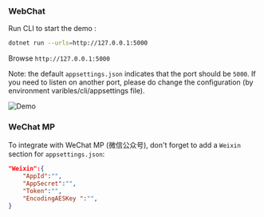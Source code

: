 ﻿
### WebChat

Run CLI to start the demo :

```bash
dotnet run --urls=http://127.0.0.1:5000
```

Browse `http://127.0.0.1:5000`

Note: the default `appsettings.json` indicates that the port should be `5000`. If you need to listen on another port, please do change the configuration (by environment varibles/cli/appsettings file). 


![Demo](https://raw.githubusercontent.com/newbienewbie/InDirectLine/master/webchat-demo.png)

### WeChat MP

To integrate with WeChat MP (微信公众号), don't forget to add a `Weixin` section for `appsettings.json`:

```json
"Weixin":{
	"AppId":"",
	"AppSecret":"",
	"Token":"",
	"EncodingAESKey ":"",
}
```